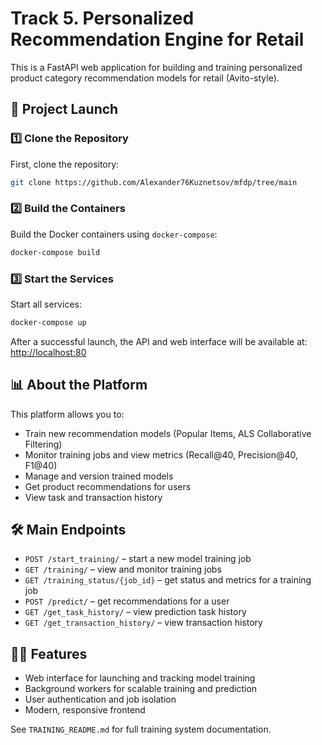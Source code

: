 # Track 5. Personalized Recommendation Engine for Retail

This is a FastAPI web application for building and training personalized product category recommendation models for retail (Avito-style).

## 🚀 Project Launch

### 1️⃣ Clone the Repository
First, clone the repository:

```sh
git clone https://github.com/Alexander76Kuznetsov/mfdp/tree/main
```

### 2️⃣ Build the Containers
Build the Docker containers using `docker-compose`:

```sh
docker-compose build
```

### 3️⃣ Start the Services
Start all services:

```sh
docker-compose up
```

After a successful launch, the API and web interface will be available at: [http://localhost:80](http://localhost:80)

## 📊 About the Platform
This platform allows you to:
- Train new recommendation models (Popular Items, ALS Collaborative Filtering)
- Monitor training jobs and view metrics (Recall@40, Precision@40, F1@40)
- Manage and version trained models
- Get product recommendations for users
- View task and transaction history

## 🛠 Main Endpoints
- `POST /start_training/` – start a new model training job
- `GET /training/` – view and monitor training jobs
- `GET /training_status/{job_id}` – get status and metrics for a training job
- `POST /predict/` – get recommendations for a user
- `GET /get_task_history/` – view prediction task history
- `GET /get_transaction_history/` – view transaction history

## 🧑‍💻 Features
- Web interface for launching and tracking model training
- Background workers for scalable training and prediction
- User authentication and job isolation
- Modern, responsive frontend

See `TRAINING_README.md` for full training system documentation.
